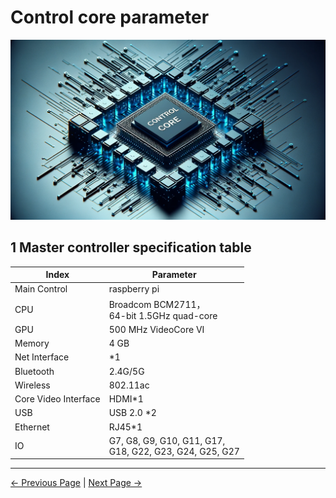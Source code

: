 # Control core parameter

<img src="../resources/2-ProductFeature/2.2/image.png" width="800" height="auto" />

## 1 Master controller specification table

| Index            | Parameter          |
| ---------------- | ------------------ |
| Main Control     | raspberry pi       |
| CPU              | Broadcom BCM2711，<br> 64-bit 1.5GHz quad-core |
| GPU              | 500 MHz VideoCore VI |
| Memory           | 4 GB                |
| Net Interface    | *1                  |
| Bluetooth        | 2.4G/5G             |
| Wireless         | 802.11ac            |
| Core Video Interface | HDMI*1          |
| USB              | USB 2.0 *2          |
| Ethernet         | RJ45*1              |
| IO               | G7, G8, G9, G10, G11, G17, <br> G18, G22, G23, G24, G25, G27 |

---

 [← Previous Page](README.md#chapter-summary) | [Next Page →](../2-ProductFeature/2.3-MechanicalStructureParameter.md)